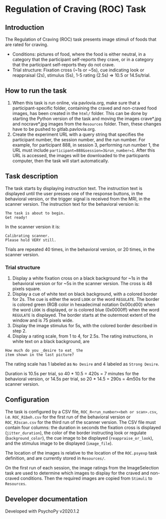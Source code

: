 # Regulation of Craving (ROC) Task

## Introduction

The Regulation of Craving (ROC) task presents image stimuli of foods that are rated for craving.

- Conditions: pictures of food, where the food is either neutral, in a category that the participant self-reports they crave, or in a category that the participant self-reports they do not crave.
- Trial structure: Fixation cross (~1s or ~5s), cue indicating look or reappraisal (2s), stimulus (5s), 1-5 rating (2.5s) => 10.5 or 14.5s/trial.  

## How to run the task

1. When this task is run online, via pavlovia.org, make sure that a participant-specific folder, containing the craved and non-craved food images, has been created in the `html/` folder. This can be done by starting the Python version of the task and moving the images crave\*.jpg and nocrave\*.jpg images from the `Resources` folder. Then, these changes have to be pushed to gitlab.pavlovia.org. 
2. Create the experiment URL with a query string that specifies the participant number, the session number, and the run number. For example, for participant 888, in session 3, performing run number 1, the URL must include `participant=888&session=3&run_number=1`. After this URL is accessed, the images will be downloaded to the particpants computer, then the task will start automatically.

## Task description

The task starts by displaying instruction text. The instruction text is displayed until the user presses one of the response buttons, in the behavioral version, or the trigger signal is received from the MRI, in the scanner version. The instruction text for the behavioral version is:
```
The task is about to begin.
Get ready!
```
In the scanner version it is:
```
Calibrating scanner.
Please hold VERY still.
```

Trials are repeated 40 times, in the behavioral version, or 20 times, in the scanner version.

### Trial structure

1. Display a white fixation cross on a black background for ~1s in the behavioral version or for ~5s in the scanner version. The cross is 48 pixels square.
2. Display a cue of white text on black background, with a colored border for 2s. The cue is either the word `LOOK` or the word `REGULATE`. The border is colored green (RGB color in hexadecimal notation 0x00cd00) when the word `LOOK` is displayed, or is colored blue (0x0000ff) when the word `REGULATE` is displayed. The border starts at the outermost extent of the window and is 75 pixels wide.
3. Display the image stimulus for 5s, with the colored border described in step 2.
4. Display a rating scale, from 1 to 4, for 2.5s. The rating instructions, in white text on a black background, are
```
How much do you _desire to eat_ the
item shown in the last picture?
```
The rating scale has 1 labeled as `No Desire` and 4 labeled as `Strong Desire`.


Duration is 10.5s per trial, so 40 * 10.5 = 420s = 7 minutes for the behavioral version, or 14.5s per trial, so 20 * 14.5 = 290s = 4m50s for the scanner version.

## Configuration

The task is configured by a CSV file, `ROC_R<run_number><beh or scan>.csv`, i.e. `ROC_R1beh.csv` for the first run of the behavioral version or `ROC_R3scan.csv` for the third run of the scanner version. The CSV file must contain four columns: the duration in seconds the fixation cross is displayed (`jitter_duration`), the color of the border instructing look or regulate (`background_color`), the cue image to be displayed (`reappraise_or_look`), and the stimulus image to be displayed (`image_file`).

The location of the images is relative to the location of the `ROC.psyexp` task definition, and are currently stored in `Resources/`.

On the first run of each session, the image ratings from the ImageSelection task are used to determine which images to display for the craved and non-craved conditions. Then the required images are copied from `Stimuli` to `Resources`.

## Developer documentation

Developed with PsychoPy v2020.1.2
